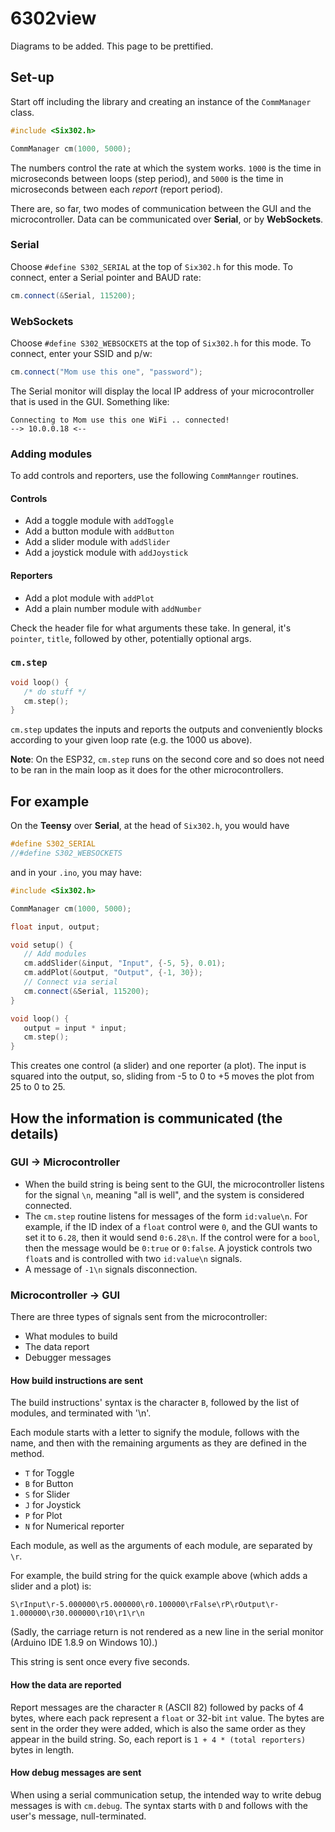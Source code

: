 # 6302view

Diagrams to be added. This page to be prettified.

## Set-up

Start off including the library and creating an instance of the `CommManager` class.

```cpp
#include <Six302.h>

CommManager cm(1000, 5000);
```

The numbers control the rate at which the system works. `1000` is the time in microseconds between loops (step period), and `5000` is the time in microseconds between each *report* (report period).

There are, so far, two modes of communication between the GUI and the microcontroller. Data can be communicated over **Serial**, or by **WebSockets**.

### Serial

Choose `#define S302_SERIAL` at the top of `Six302.h` for this mode. To connect, enter a Serial pointer and BAUD rate:

```cpp
cm.connect(&Serial, 115200);
```

### WebSockets

Choose `#define S302_WEBSOCKETS` at the top of `Six302.h` for this mode. To connect, enter your SSID and p/w:

```cpp
cm.connect("Mom use this one", "password");
```

The Serial monitor will display the local IP address of your microcontroller that is used in the GUI. Something like:

```plaintext
Connecting to Mom use this one WiFi .. connected!
--> 10.0.0.18 <--
```

### Adding modules

To add controls and reporters, use the following `CommMannger` routines.

#### Controls

* Add a toggle module with `addToggle`
* Add a button module with `addButton`
* Add a slider module with `addSlider`
* Add a joystick module with `addJoystick`

#### Reporters

* Add a plot module with `addPlot`
* Add a plain number module with `addNumber`

Check the header file for what arguments these take. In general, it's `pointer`, `title`, followed by other, potentially optional args.

### `cm.step`

```cpp
void loop() {
   /* do stuff */
   cm.step();
}
```

`cm.step` updates the inputs and reports the outputs and conveniently blocks according to your given loop rate (e.g. the 1000 us above).

**Note**: On the ESP32, `cm.step` runs on the second core and so does not need to be ran in the main loop as it does for the other microcontrollers.

## For example

On the **Teensy** over **Serial**, at the head of `Six302.h`, you would have

```cpp
#define S302_SERIAL
//#define S302_WEBSOCKETS
```

and in your `.ino`, you may have:

```cpp
#include <Six302.h>

CommManager cm(1000, 5000);

float input, output;

void setup() {
   // Add modules
   cm.addSlider(&input, "Input", {-5, 5}, 0.01);
   cm.addPlot(&output, "Output", {-1, 30});
   // Connect via serial
   cm.connect(&Serial, 115200);
}

void loop() {
   output = input * input;
   cm.step();
}
```

This creates one control (a slider) and one reporter (a plot). The input is squared into the output, so, sliding from -5 to 0 to +5 moves the plot from 25 to 0 to 25.

## How the information is communicated (the details)

### GUI → Microcontroller

* When the build string is being sent to the GUI, the microcontroller listens for the signal `\n`, meaning "all is well", and the system is considered connected.
* The `cm.step` routine listens for messages of the form `id:value\n`. For example, if the ID index of a `float` control were `0`, and the GUI wants to set it to `6.28`, then it would send `0:6.28\n`. If the control were for a `bool`, then the message would be `0:true` or `0:false`. A joystick controls two `float`s and is controlled with two `id:value\n` signals.
* A message of `-1\n` signals disconnection.

### Microcontroller → GUI

There are three types of signals sent from the microcontroller:

* What modules to build
* The data report
* Debugger messages

#### How build instructions are sent

The build instructions' syntax is the character `B`, followed by the list of modules, and terminated with '\n'.

Each module starts with a letter to signify the module, follows with the name, and then with the remaining arguments as they are defined in the method.
* `T` for Toggle
* `B` for Button
* `S` for Slider
* `J` for Joystick
* `P` for Plot
* `N` for Numerical reporter

Each module, as well as the arguments of each module, are separated by `\r`.

For example, the build string for the quick example above (which adds a slider and a plot) is:

```plaintext
S\rInput\r-5.000000\r5.000000\r0.100000\rFalse\rP\rOutput\r-1.000000\r30.000000\r10\r1\r\n
```

(Sadly, the carriage return is not rendered as a new line in the serial monitor (Arduino IDE 1.8.9 on Windows 10).)

This string is sent once every five seconds.

#### How the data are reported

Report messages are the character `R` (ASCII 82) followed by packs of 4 bytes, where each pack represent a `float` or 32-bit `int` value. The bytes are sent in the order they were added, which is also the same order as they appear in the build string. So, each report is `1 + 4 * (total reporters)` bytes in length.

<!-- Issue with missed bits? -->

#### How debug messages are sent

When using a serial communication setup, the intended way to write debug messages is with `cm.debug`. The syntax starts with `D` and follows with the user's message, null-terminated.

